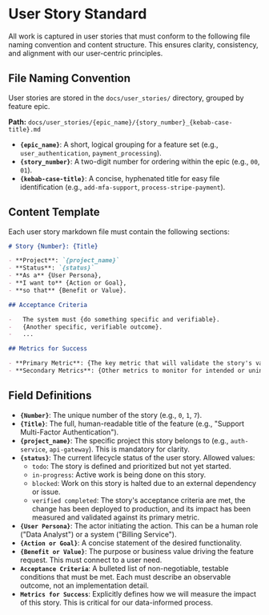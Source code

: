 # User Story Standard

All work is captured in user stories that must conform to the following file naming convention and content structure. This ensures clarity, consistency, and alignment with our user-centric principles.

## File Naming Convention

User stories are stored in the `docs/user_stories/` directory, grouped by feature epic.

**Path:** `docs/user_stories/{epic_name}/{story_number}_{kebab-case-title}.md`

- **`{epic_name}`**: A short, logical grouping for a feature set (e.g., `user_authentication`, `payment_processing`).
- **`{story_number}`**: A two-digit number for ordering within the epic (e.g., `00`, `01`).
- **`{kebab-case-title}`**: A concise, hyphenated title for easy file identification (e.g., `add-mfa-support`, `process-stripe-payment`).

## Content Template

Each user story markdown file must contain the following sections:

```markdown
# Story {Number}: {Title}

- **Project**: `{project_name}`
- **Status**: `{status}`
- **As a** {User Persona},
- **I want to** {Action or Goal},
- **so that** {Benefit or Value}.

## Acceptance Criteria

-   The system must {do something specific and verifiable}.
-   {Another specific, verifiable outcome}.
-   ...

## Metrics for Success

- **Primary Metric**: {The key metric that will validate the story's value} (e.g., "5% decrease in Change Failure Rate", "10% increase in successful user signups").
- **Secondary Metrics**: {Other metrics to monitor for intended or unintended consequences}.
```

## Field Definitions

- **`{Number}`**: The unique number of the story (e.g., `0`, `1`, `7`).
- **`{Title}`**: The full, human-readable title of the feature (e.g., "Support Multi-Factor Authentication").
- **`{project_name}`**: The specific project this story belongs to (e.g., `auth-service`, `api-gateway`). This is mandatory for clarity.
- **`{status}`**: The current lifecycle status of the user story. Allowed values:
  - `todo`: The story is defined and prioritized but not yet started.
  - `in-progress`: Active work is being done on this story.
  - `blocked`: Work on this story is halted due to an external dependency or issue.
  - `verified completed`: The story's acceptance criteria are met, the change has been deployed to production, and its impact has been measured and validated against its primary metric.
- **`{User Persona}`**: The actor initiating the action. This can be a human role ("Data Analyst") or a system ("Billing Service").
- **`{Action or Goal}`**: A concise statement of the desired functionality.
- **`{Benefit or Value}`**: The purpose or business value driving the feature request. This must connect to a user need.
- **`Acceptance Criteria`**: A bulleted list of non-negotiable, testable conditions that must be met. Each must describe an observable outcome, not an implementation detail.
- **`Metrics for Success`**: Explicitly defines how we will measure the impact of this story. This is critical for our data-informed process.
